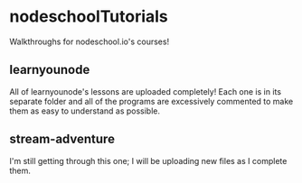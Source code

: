 # nodeschoolTutorials
Walkthroughs for nodeschool.io's courses!

<h2>learnyounode</h2>
All of learnyounode's lessons are uploaded completely! Each one is in its separate folder and all of the programs are
excessively commented to make them as easy to understand as possible.

<h2>stream-adventure</h2>
I'm still getting through this one; I will be uploading new files as I complete them.
